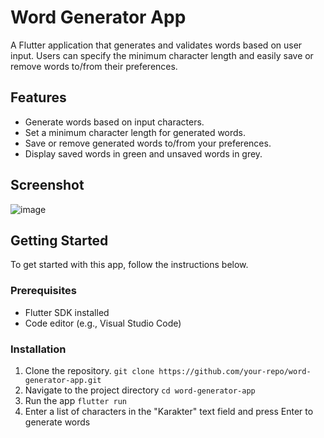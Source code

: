 # Word Generator App

A Flutter application that generates and validates words based on user input. Users can specify the minimum character length and easily save or remove words to/from their preferences.

## Features

- Generate words based on input characters.
- Set a minimum character length for generated words.
- Save or remove generated words to/from your preferences.
- Display saved words in green and unsaved words in grey.

## Screenshot
![image](https://github.com/mluckypradana/word-generator/assets/8122186/e97431c2-5bd0-404f-bce9-cd8e32c65d79)

## Getting Started

To get started with this app, follow the instructions below.

### Prerequisites

- Flutter SDK installed
- Code editor (e.g., Visual Studio Code)

### Installation

1. Clone the repository.
   ```git clone https://github.com/your-repo/word-generator-app.git```
2. Navigate to the project directory
   ```cd word-generator-app```
3. Run the app
   ```flutter run```
4. Enter a list of characters in the "Karakter" text field and press Enter to generate words

